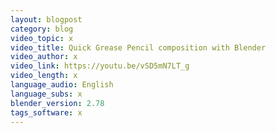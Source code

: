 ```yaml
---
layout: blogpost
category: blog
video_topic: x
video_title: Quick Grease Pencil composition with Blender
video_author: x
video_link: https://youtu.be/vSD5mN7LT_g
video_length: x
language_audio: English
language_subs: x
blender_version: 2.78
tags_software: x
---
```

